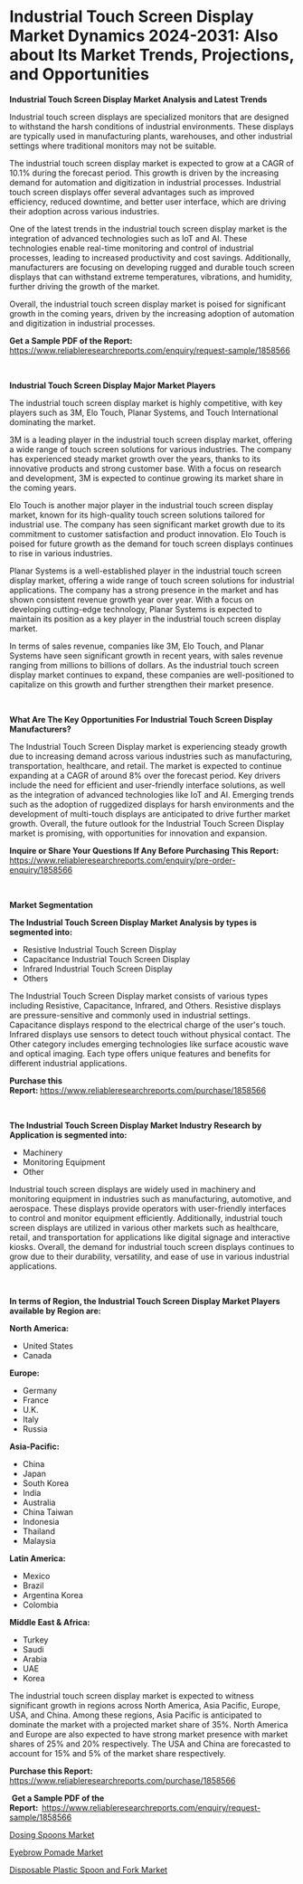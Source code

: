 <p><h1>Industrial Touch Screen Display Market Dynamics 2024-2031: Also about Its Market Trends, Projections, and Opportunities</h1></p><p><strong>Industrial Touch Screen Display Market Analysis and Latest Trends</strong></p>
<p><p>Industrial touch screen displays are specialized monitors that are designed to withstand the harsh conditions of industrial environments. These displays are typically used in manufacturing plants, warehouses, and other industrial settings where traditional monitors may not be suitable.</p><p>The industrial touch screen display market is expected to grow at a CAGR of 10.1% during the forecast period. This growth is driven by the increasing demand for automation and digitization in industrial processes. Industrial touch screen displays offer several advantages such as improved efficiency, reduced downtime, and better user interface, which are driving their adoption across various industries.</p><p>One of the latest trends in the industrial touch screen display market is the integration of advanced technologies such as IoT and AI. These technologies enable real-time monitoring and control of industrial processes, leading to increased productivity and cost savings. Additionally, manufacturers are focusing on developing rugged and durable touch screen displays that can withstand extreme temperatures, vibrations, and humidity, further driving the growth of the market.</p><p>Overall, the industrial touch screen display market is poised for significant growth in the coming years, driven by the increasing adoption of automation and digitization in industrial processes.</p></p>
<p><strong>Get a Sample PDF of the Report:&nbsp;</strong> <a href="https://www.reliableresearchreports.com/enquiry/request-sample/1858566">https://www.reliableresearchreports.com/enquiry/request-sample/1858566</a></p>
<p>&nbsp;</p>
<p><strong>Industrial Touch Screen Display Major Market Players</strong></p>
<p><p>The industrial touch screen display market is highly competitive, with key players such as 3M, Elo Touch, Planar Systems, and Touch International dominating the market.</p><p>3M is a leading player in the industrial touch screen display market, offering a wide range of touch screen solutions for various industries. The company has experienced steady market growth over the years, thanks to its innovative products and strong customer base. With a focus on research and development, 3M is expected to continue growing its market share in the coming years.</p><p>Elo Touch is another major player in the industrial touch screen display market, known for its high-quality touch screen solutions tailored for industrial use. The company has seen significant market growth due to its commitment to customer satisfaction and product innovation. Elo Touch is poised for future growth as the demand for touch screen displays continues to rise in various industries.</p><p>Planar Systems is a well-established player in the industrial touch screen display market, offering a wide range of touch screen solutions for industrial applications. The company has a strong presence in the market and has shown consistent revenue growth year over year. With a focus on developing cutting-edge technology, Planar Systems is expected to maintain its position as a key player in the industrial touch screen display market.</p><p>In terms of sales revenue, companies like 3M, Elo Touch, and Planar Systems have seen significant growth in recent years, with sales revenue ranging from millions to billions of dollars. As the industrial touch screen display market continues to expand, these companies are well-positioned to capitalize on this growth and further strengthen their market presence.</p></p>
<p>&nbsp;</p>
<p><strong>What Are The Key Opportunities For Industrial Touch Screen Display Manufacturers?</strong></p>
<p><p>The Industrial Touch Screen Display market is experiencing steady growth due to increasing demand across various industries such as manufacturing, transportation, healthcare, and retail. The market is expected to continue expanding at a CAGR of around 8% over the forecast period. Key drivers include the need for efficient and user-friendly interface solutions, as well as the integration of advanced technologies like IoT and AI. Emerging trends such as the adoption of ruggedized displays for harsh environments and the development of multi-touch displays are anticipated to drive further market growth. Overall, the future outlook for the Industrial Touch Screen Display market is promising, with opportunities for innovation and expansion.</p></p>
<p><strong>Inquire or Share Your Questions If Any Before Purchasing This Report:</strong> <a href="https://www.reliableresearchreports.com/enquiry/pre-order-enquiry/1858566">https://www.reliableresearchreports.com/enquiry/pre-order-enquiry/1858566</a></p>
<p>&nbsp;</p>
<p><strong>Market Segmentation</strong></p>
<p><strong>The Industrial Touch Screen Display Market Analysis by types is segmented into:</strong></p>
<p><ul><li>Resistive Industrial Touch Screen Display</li><li>Capacitance Industrial Touch Screen Display</li><li>Infrared Industrial Touch Screen Display</li><li>Others</li></ul></p>
<p><p>The Industrial Touch Screen Display market consists of various types including Resistive, Capacitance, Infrared, and Others. Resistive displays are pressure-sensitive and commonly used in industrial settings. Capacitance displays respond to the electrical charge of the user's touch. Infrared displays use sensors to detect touch without physical contact. The Other category includes emerging technologies like surface acoustic wave and optical imaging. Each type offers unique features and benefits for different industrial applications.</p></p>
<p><strong>Purchase this Report:&nbsp;</strong><a href="https://www.reliableresearchreports.com/purchase/1858566">https://www.reliableresearchreports.com/purchase/1858566</a></p>
<p>&nbsp;</p>
<p><strong>The Industrial Touch Screen Display Market Industry Research by Application is segmented into:</strong></p>
<p><ul><li>Machinery</li><li>Monitoring Equipment</li><li>Other</li></ul></p>
<p><p>Industrial touch screen displays are widely used in machinery and monitoring equipment in industries such as manufacturing, automotive, and aerospace. These displays provide operators with user-friendly interfaces to control and monitor equipment efficiently. Additionally, industrial touch screen displays are utilized in various other markets such as healthcare, retail, and transportation for applications like digital signage and interactive kiosks. Overall, the demand for industrial touch screen displays continues to grow due to their durability, versatility, and ease of use in various industrial applications.</p></p>
<p>&nbsp;</p>
<p><strong>In terms of Region, the Industrial Touch Screen Display Market Players available by Region are:</strong></p>
<p>
    <p> <strong> North America: </strong>
        <ul>
            <li>United States</li>
            <li>Canada</li>
        </ul>
        </p> 
    <p> <strong> Europe: </strong>
        <ul>
            <li>Germany</li>
            <li>France</li>
            <li>U.K.</li>
            <li>Italy</li>
            <li>Russia</li>
        </ul>
        </p> 
    <p> <strong> Asia-Pacific: </strong>
        <ul>
            <li>China</li>
            <li>Japan</li>
            <li>South Korea</li>
            <li>India</li>
            <li>Australia</li>
            <li>China Taiwan</li>
            <li>Indonesia</li>
            <li>Thailand</li>
            <li>Malaysia</li>
        </ul>
        </p> 
    <p> <strong> Latin America: </strong>
        <ul>
            <li>Mexico</li>
            <li>Brazil</li>
            <li>Argentina Korea</li>
            <li>Colombia</li>
        </ul>
        </p> 
    <p> <strong> Middle East & Africa: </strong>
        <ul>
            <li>Turkey</li>
            <li>Saudi</li>
            <li>Arabia</li>
            <li>UAE</li>
            <li>Korea</li>
        </ul>
    </p>
    </p>
<p><p>The industrial touch screen display market is expected to witness significant growth in regions across North America, Asia Pacific, Europe, USA, and China. Among these regions, Asia Pacific is anticipated to dominate the market with a projected market share of 35%. North America and Europe are also expected to have strong market presence with market shares of 25% and 20% respectively. The USA and China are forecasted to account for 15% and 5% of the market share respectively.</p></p>
<p><strong>Purchase this Report: </strong><a href="https://www.reliableresearchreports.com/purchase/1858566">https://www.reliableresearchreports.com/purchase/1858566</a></p>
<p>&nbsp;<strong>Get a Sample PDF of the Report:&nbsp;&nbsp;</strong><a href="https://www.reliableresearchreports.com/enquiry/request-sample/1858566">https://www.reliableresearchreports.com/enquiry/request-sample/1858566</a></p>
<p><strong></strong></p>
<p><p><a href="https://github.com/jaidynmorantestelletmjzya/Market-Research-Report-List-1/blob/main/dosing-spoons-market.md">Dosing Spoons Market</a></p><p><a href="https://github.com/juniordelafrance/Market-Research-Report-List-2/blob/main/eyebrow-pomade-market.md">Eyebrow Pomade Market</a></p><p><a href="https://github.com/ruddyyedelwadw/Market-Research-Report-List-1/blob/main/disposable-plastic-spoon-and-fork-market.md">Disposable Plastic Spoon and Fork Market</a></p></p>